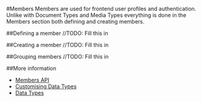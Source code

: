 #Members
Members are used for frontend user profiles and authentication. Unlike with Document Types and Media Types everything is done in the Members section both defining and creating members.

##Defining a member
//TODO: Fill this in

##Creating a member
//TODO: Fill this in

##Grouping members
//TODO: Fill this in

##More information

* [Members API](../../../Reference/Management/Members/)
* [Customising Data Types](../Data-Types/)
* [Data Types](../../../Using-Umbraco/Backoffice-Overview/Data-Types/)
